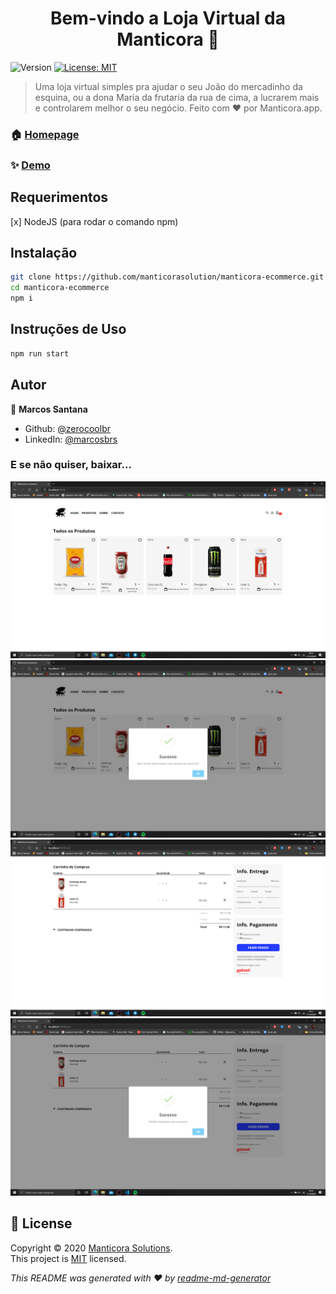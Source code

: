 <h1 align="center">Bem-vindo a Loja Virtual da Manticora 👋</h1>
<p>
  <img alt="Version" src="https://img.shields.io/badge/beta-v0.1-green?cacheSeconds=2592000" />
  <a href="LICENSE" target="_blank">
    <img alt="License: MIT" src="https://img.shields.io/badge/License-mit-green.svg" />
  </a>
</p>

> Uma loja virtual simples pra ajudar o seu João do mercadinho da esquina, ou a dona Maria da frutaria da rua de cima, a lucrarem mais e controlarem melhor o seu negócio.
> Feito com ❤ por Manticora.app.

### 🏠 [Homepage](manticora.app)

### ✨ [Demo](lojavirtual.manticora.app)

## Requerimentos

[x] NodeJS (para rodar o comando npm)

## Instalação

```sh
git clone https://github.com/manticorasolution/manticora-ecommerce.git
cd manticora-ecommerce
npm i
```

## Instruções de Uso

```sh
npm run start
```

## Autor

👤 **Marcos Santana**

- Github: [@zerocoolbr](https://github.com/zerocoolbr)
- LinkedIn: [@marcosbrs](https://linkedin.com/in/marcosbrs)

### E se não quiser, baixar...

<img src=".github/produtos.png" title="Listagem de Produtos" />
<img src=".github/adicionado-sucesso.png" title="Produto adicionado com sucesso ao carrinho" />
<img src=".github/carrinho.png" title="Produtos no Carrinho" />
<img src=".github/pedido-sucesso.png" title="Pedido realizado com sucesso" />

## 📝 License

Copyright © 2020 [Manticora Solutions](https://github.com/manticorasolution).<br />
This project is [MIT](LICENSE) licensed.

_This README was generated with ❤️ by [readme-md-generator](https://github.com/kefranabg/readme-md-generator)_
